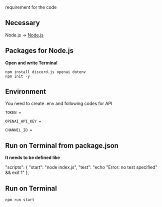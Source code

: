 requirement for the code

## Necessary
Node.js -> [Node.js](http://nodejs.org)

## Packages for Node.js
**Open and write Terminal**
```
npm install discord.js openai dotenv
npm init -y
```

## Environment
You need to create .env and following codes for API
```
TOKEN =

OPENAI_API_KEY = 

CHANNEL_ID = 
```

## Run on Terminal from package.json
**It needs to be defined like**

  "scripts": {
    "start": "node index.js",
    "test": "echo \"Error: no test specified\" && exit 1"
  },

## Run on Terminal
```
npm run start
```
